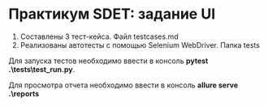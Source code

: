 # Практикум SDET: задание UI

1. Составлены 3 тест-кейса. Файл testcases.md
2. Реализованы автотесты с помощью Selenium WebDriver. Папка tests


Для запуска тестов необходимо ввести в консоль **pytest .\tests\test_run.py**.

Для просмотра отчета необходимо ввести в консоль **allure serve .\reports**

